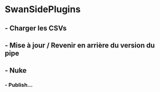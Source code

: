 # SwanSidePlugins

## - Charger les CSVs
## - Mise à jour / Revenir en arrière du version du pipe
## - Nuke
### - Publish...
